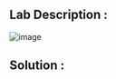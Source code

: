 ## Lab Description :

![image](https://github.com/ananthan05/Portswigger_labs/assets/140697378/0c8f9c66-4a4e-4986-809c-7f98925ddf02)

## Solution :

